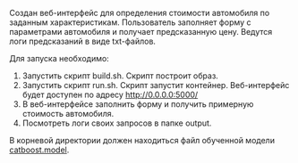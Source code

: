Создан веб-интерфейс для определения стоимости автомобиля по заданным характеристикам.
Пользователь заполняет форму с параметрами автомобиля и получает предсказанную цену.
Ведутся логи предсказаний в виде txt-файлов.

Для запуска необходимо:
1) Запустить скрипт build.sh. Скрипт построит образ.
2) Запустить скрипт run.sh. Скрипт запустит контейнер. Веб-интерфейс будет доступен по адресу http://0.0.0.0:5000/
3) В веб-интерфейсе заполнить форму и получить примерную стоимость автомобиля.
4) Посмотреть логи своих запросов в папке output.

В корневой директории должен находиться файл обученной модели <a href='https://drive.google.com/file/d/16FhNqSlSswMsJ5PuP5nmi5_aBjShnJrE/view?usp=sharing'>catboost.model</a>. 
